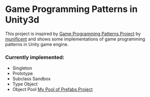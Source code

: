 Game Programming Patterns in Unity3d
===============================

This project is inspired by [Game Programming Patterns Project](http://gameprogrammingpatterns.com/) by [munificent](https://github.com/munificent) and shows some implementations of game programming patterns in Unity game engine.

### Currently implemented:

 - Singleton
 - Prototype
 - Subclass Sandbox
 - Type Object
 - Object Pool [My Pool of Prefabs Project](https://github.com/TarasOsiris/unity3d-prefab-pool)
 
